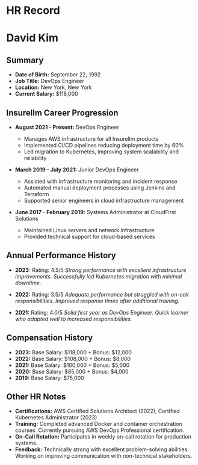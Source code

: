 # HR Record

# David Kim

## Summary
- **Date of Birth:** September 22, 1992
- **Job Title:** DevOps Engineer
- **Location:** New York, New York
- **Current Salary:** $118,000

## Insurellm Career Progression
- **August 2021 - Present:** DevOps Engineer
  - Manages AWS infrastructure for all Insurellm products
  - Implemented CI/CD pipelines reducing deployment time by 60%
  - Led migration to Kubernetes, improving system scalability and reliability

- **March 2019 - July 2021:** Junior DevOps Engineer
  - Assisted with infrastructure monitoring and incident response
  - Automated manual deployment processes using Jenkins and Terraform
  - Supported senior engineers in cloud infrastructure management

- **June 2017 - February 2019:** Systems Administrator at CloudFirst Solutions
  - Maintained Linux servers and network infrastructure
  - Provided technical support for cloud-based services

## Annual Performance History
- **2023:** Rating: 4.5/5
  *Strong performance with excellent infrastructure improvements. Successfully led Kubernetes migration with minimal downtime.*

- **2022:** Rating: 3.5/5
  *Adequate performance but struggled with on-call responsibilities. Improved response times after additional training.*

- **2021:** Rating: 4.0/5
  *Solid first year as DevOps Engineer. Quick learner who adapted well to increased responsibilities.*

## Compensation History
- **2023:** Base Salary: $118,000 + Bonus: $12,000
- **2022:** Base Salary: $108,000 + Bonus: $8,000
- **2021:** Base Salary: $100,000 + Bonus: $5,000
- **2020:** Base Salary: $85,000 + Bonus: $4,000
- **2019:** Base Salary: $75,000

## Other HR Notes
- **Certifications:** AWS Certified Solutions Architect (2022), Certified Kubernetes Administrator (2023)
- **Training:** Completed advanced Docker and container orchestration courses. Currently pursuing AWS DevOps Professional certification.
- **On-Call Rotation:** Participates in weekly on-call rotation for production systems.
- **Feedback:** Technically strong with excellent problem-solving abilities. Working on improving communication with non-technical stakeholders.
